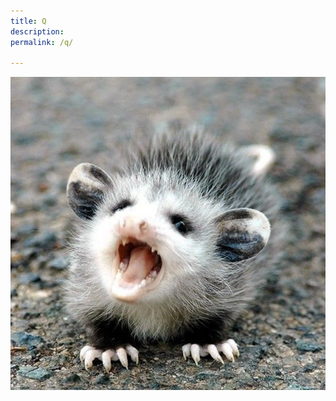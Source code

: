 ```yaml
---
title: Q
description: ​
permalink: /q/

---
```


![lgbtQ](https://raw.githubusercontent.com/Estrogen-Rocks/estrogen-rocks.github.io/master/assets/poss.png)




